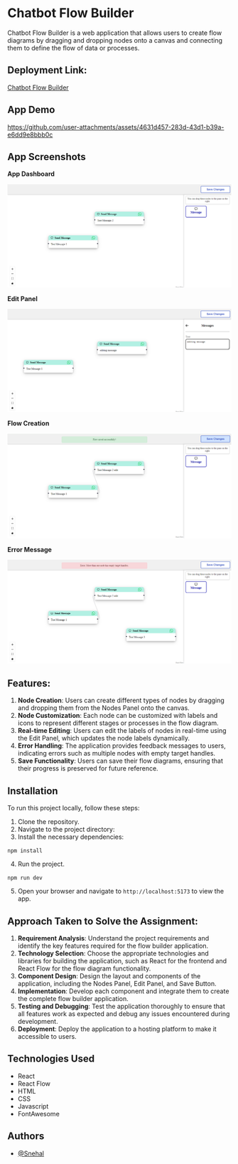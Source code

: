 # Chatbot Flow Builder

Chatbot Flow Builder is a web application that allows users to create flow diagrams by dragging and dropping nodes onto a canvas and connecting them to define the flow of data or processes.

## Deployment Link:

[Chatbot Flow Builder ](https://66697220847531a35a9ad5d2--dazzling-biscuit-38a492.netlify.app/)

## App Demo



https://github.com/user-attachments/assets/4631d457-283d-43d1-b39a-e6dd9e8bbb0c



## App Screenshots

**App Dashboard**

![App Dashboard](/src/assets/dashboard.png)

**Edit Panel**

![Edit Panel](/src/assets/editpanel.png)

**Flow Creation**

![Flow Creation](/src/assets/flowcreation.png)

**Error Message**

![Error Message](/src/assets/errormessage.png)

## Features:

1. **Node Creation**: Users can create different types of nodes by dragging and dropping them from the Nodes Panel onto the canvas.
2. **Node Customization**: Each node can be customized with labels and icons to represent different stages or processes in the flow diagram.
3. **Real-time Editing**: Users can edit the labels of nodes in real-time using the Edit Panel, which updates the node labels dynamically.
4. **Error Handling**: The application provides feedback messages to users, indicating errors such as multiple nodes with empty target handles.
5. **Save Functionality**: Users can save their flow diagrams, ensuring that their progress is preserved for future reference.

## Installation

To run this project locally, follow these steps:

1. Clone the repository.
2. Navigate to the project directory:
3. Install the necessary dependencies:

```
npm install
```

4. Run the project.

```
npm run dev
```

5. Open your browser and navigate to `http://localhost:5173` to view the app.

## Approach Taken to Solve the Assignment:

1. **Requirement Analysis**: Understand the project requirements and identify the key features required for the flow builder application.
2. **Technology Selection**: Choose the appropriate technologies and libraries for building the application, such as React for the frontend and React Flow for the flow diagram functionality.
3. **Component Design**: Design the layout and components of the application, including the Nodes Panel, Edit Panel, and Save Button.
4. **Implementation**: Develop each component and integrate them to create the complete flow builder application.
5. **Testing and Debugging**: Test the application thoroughly to ensure that all features work as expected and debug any issues encountered during development.
6. **Deployment**: Deploy the application to a hosting platform to make it accessible to users.

## Technologies Used

- React
- React Flow
- HTML
- CSS
- Javascript
- FontAwesome

## Authors

- [@Snehal](https://github.com/Snehal-Salvi)
